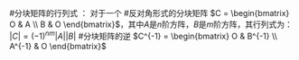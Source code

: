 #分块矩阵的行列式 ： 对于一个 #反对角形式的分块矩阵 $C = \begin{bmatrix} O & A \\ B & O \end{bmatrix}$，其中$A$是$n$阶方阵，$B$是$m$阶方阵，其行列式为：
      $|C| = (-1)^{nm}|A||B|$
  #分块矩阵的逆  $C^{-1} = \begin{bmatrix} O & B^{-1} \\ A^{-1} & O \end{bmatrix}$ 